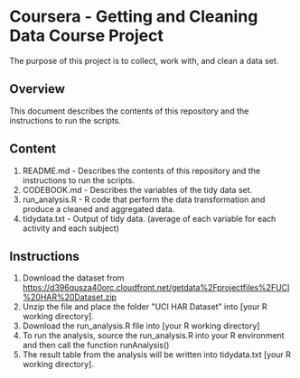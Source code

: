 # Coursera - Getting and Cleaning Data Course Project
The purpose of this project is to collect, work with, and clean a data set.

## Overview
This document describes the contents of this repository and the instructions to run the scripts.

## Content
1. README.md - Describes the contents of this repository and the instructions to run the scripts.
2. CODEBOOK.md - Describes the variables of the tidy data set.
3. run_analysis.R - R code that perform the data transformation and produce a cleaned and aggregated data.
4. tidydata.txt - Output of tidy data. (average of each variable for each activity and each subject)

## Instructions
1. Download the dataset from https://d396qusza40orc.cloudfront.net/getdata%2Fprojectfiles%2FUCI%20HAR%20Dataset.zip
2. Unzip the file and place the folder "UCI HAR Dataset" into [your R working directory].
3. Download the run_analysis.R file into [your R working directory]
4. To run the analysis, source the run_analysis.R into your R environment and then call the function runAnalysis()
5. The result table from the analysis will be written into tidydata.txt [your R working directory].
